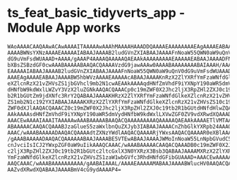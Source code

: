 # ts_feat_basic_tidyverts_app - Module App works

    WAoAAAACAAQAAwACAwAAAAITAAAAAwAAAhMAAAAHAAADDQAAAAEAAAAAAAAEAgAAAAEABAAJ
    AAAABWNsYXNzAAAAEAAAAAIABAAJAAAAB2ludGVnZXIABAAJAAAAFnNoaW55QWN0aW9uQnV0
    dG9uVmFsdWUAAAD+AAAA/gAAAP4AAAAQAAAAAQAEAAkAAAAAAAAAEAAAAAEABAAJAAAADFNp
    bXBsZSBzdGF0cwAAABAAAAABAAQACQAAAAVzdG9jawAAAw0AAAABAAAAAAAABAIAAAH/AAAA
    EAAAAAIABAAJAAAAB2ludGVnZXIABAAJAAAAFnNoaW55QWN0aW9uQnV0dG9uVmFsdWUAAAD+
    AAAEAgAAAAEABAAJAAAABW5hbWVzAAAAEAAAAAcABAAJAAAAKnRzX2ZlYXRfYmFzaWNfdGlk
    eXZlcnRzX21vZHVsZS1jbGVhcl9mb2N1cwAEAAkAAAAqdHNfZmVhdF9iYXNpY190aWR5dmVy
    dHNfbW9kdWxlLWZvY3VzX2luZGNkAAQACQAAACp0c19mZWF0X2Jhc2ljX3RpZHl2ZXJ0c19t
    b2R1bGUtZm9jdXNfc3RrY2QABAAJAAAAKHRzX2ZlYXRfYmFzaWNfdGlkeXZlcnRzX21vZHVs
    ZS1mb2N1c192YXIABAAJAAAAKXRzX2ZlYXRfYmFzaWNfdGlkeXZlcnRzX21vZHVsZS10c19m
    ZWF0dXJlAAQACQAAACZ0c19mZWF0X2Jhc2ljX3RpZHl2ZXJ0c19tb2R1bGUtdHNfdHlwZQAE
    AAkAAAAsdHNfZmVhdF9iYXNpY190aWR5dmVydHNfbW9kdWxlLXVwZGF0ZV9vdXRwdXQAAAD+
    AAACEwAAAAIAAAITAAAAAwAAABAAAAABAAQACQAAAAAAAAAQAAAAAQAEAAkAAAAETlVMTAAA
    ABAAAAACAAQACQAAABJzaGlueS5zaWxlbnQuZXJyb3IABAAJAAAACnZhbGlkYXRpb24AAAQC
    AAAC/wAAABAAAAADAAQACQAAAAdtZXNzYWdlAAQACQAAAARjYWxsAAQACQAAAAR0eXBlAAAA
    /gAAABAAAAADAAQACQAAAAAABAAJAAAABE5VTEwABAAJAAAAJWMoInNoaW55LnNpbGVudC5l
    cnJvciIsICJ2YWxpZGF0aW9uIikAAAQCAAAC/wAAABAAAAACAAQACQAAADB0c19mZWF0X2Jh
    c2ljX3RpZHl2ZXJ0c19tb2R1bGUtc2ltcGxlX3N0YXRzX3Bsb3QABAAJAAAAMXRzX2ZlYXRf
    YmFzaWNfdGlkeXZlcnRzX21vZHVsZS1zaW1wbGVfc3RhdHNfdGFibGUAAAD+AAACEwAAAAAA
    AAQCAAAC/wAAABAAAAAAAAAA/gAABAIAAAL/AAAAEAAAAAMABAAJAAAABWlucHV0AAQACQAA
    AAZvdXRwdXQABAAJAAAABmV4cG9ydAAAAP4=

